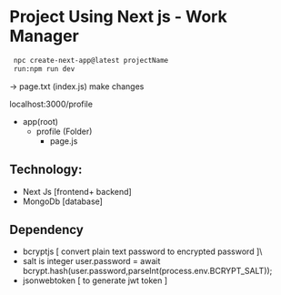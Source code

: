 # Project Using Next js - Work Manager
```bash
 npc create-next-app@latest projectName
 run:npm run dev
```
-> page.txt (index.js) make changes 

localhost:3000/profile
- app(root)
  - profile (Folder)
      - page.js
## Technology:
- Next Js [frontend+ backend]
- MongoDb [database]
## Dependency 
- bcryptjs [ convert plain text password to encrypted password ]\
-    salt is integer
     user.password = await bcrypt.hash(user.password,parseInt(process.env.BCRYPT_SALT)); 
- jsonwebtoken [ to generate jwt token ]
  
     

